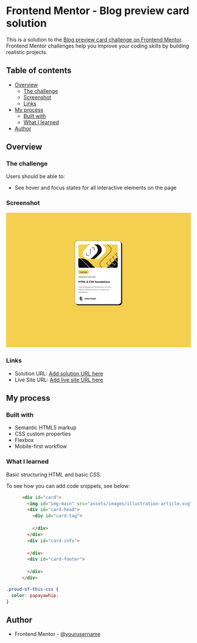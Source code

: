 # Frontend Mentor - Blog preview card solution

This is a solution to the [Blog preview card challenge on Frontend Mentor](https://www.frontendmentor.io/challenges/blog-preview-card-ckPaj01IcS). Frontend Mentor challenges help you improve your coding skills by building realistic projects. 

## Table of contents

- [Overview](#overview)
  - [The challenge](#the-challenge)
  - [Screenshot](#screenshot)
  - [Links](#links)
- [My process](#my-process)
  - [Built with](#built-with)
  - [What I learned](#what-i-learned)
- [Author](#author)


## Overview

### The challenge

Users should be able to:

- See hover and focus states for all interactive elements on the page

### Screenshot

![](./screenshot/solution.jpg)


### Links

- Solution URL: [Add solution URL here](https://your-solution-url.com)
- Live Site URL: [Add live site URL here](https://your-live-site-url.com)

## My process

### Built with

- Semantic HTML5 markup
- CSS custom properties
- Flexbox
- Mobile-first workflow


### What I learned

Basic structuring HTML and basic CSS.

To see how you can add code snippets, see below:

```html
      <div id="card">
        <img id="img-main" src="assets/images/illustration-article.svg" alt="">
        <div id="card-head">
          <div id="card-tag">

          </div>
        </div>
        <div id="card-info">

        </div>
        <div id="card-footer">

        </div>
      </div>
```
```css
.proud-of-this-css {
  color: papayawhip;
}
```

## Author

- Frontend Mentor - [@yourusername](https://www.frontendmentor.io/profile/pete13232)
